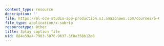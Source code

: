```yaml
---
content_type: resource
description: ''
file: https://ol-ocw-studio-app-production.s3.amazonaws.com/courses/6-00sc-introduction-to-computer-science-and-programming-spring-2011/884a59a47903507696373f8a358b12e8_K1w2o5i0NGQ.vtt
file_type: application/x-subrip
resourcetype: Other
title: 3play caption file
uid: 884a59a4-7903-5076-9637-3f8a358b12e8
---
```

